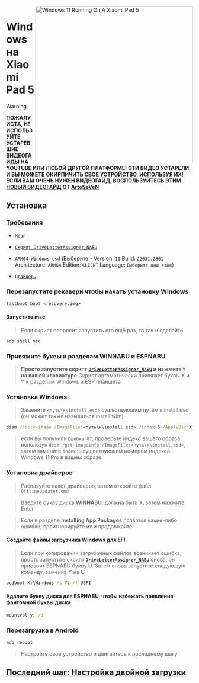 <img align="right" src="https://raw.githubusercontent.com/erdilS/Port-Windows-11-Xiaomi-Pad-5/main/nabu.png" width="425" alt="Windows 11 Running On A Xiaomi Pad 5">

# Windows на Xiaomi Pad 5
>[!WARNING]
> **ПОЖАЛУЙСТА, НЕ ИСПОЛЬЗУЙТЕ УСТАРЕВШИЕ ВИДЕОГАЙДЫ НА YOUTUBE ИЛИ ЛЮБОЙ ДРУГОЙ ПЛАТФОРМЕ! ЭТИ ВИДЕО УСТАРЕЛИ, И ВЫ МОЖЕТЕ ОКИРПИЧИТЬ СВОЕ УСТРОЙСТВО, ИСПОЛЬЗУЯ ИХ! ЕСЛИ ВАМ ОЧЕНЬ НУЖЕН ВИДЕОГАЙД, ВОСПОЛЬЗУЙТЕСЬ ЭТИМ [НОВЫЙ ВИДЕОГАЙД](https://youtu.be/BbgTbTGbXYg) ОТ [ArtoSeVeN](https://www.youtube.com/channel/UCYjwfxlYlJ7Nnzv01oszQvA)**

## Установка

### Требования 

- `Мозг`

- [```Скрипт DriveLetterAssigner_NABU```](https://github.com/Misha803/My-Scripts/releases/tag/DriveLetterAssigner_NABU)

- [```ARM64 Windows esd```](https://worproject.com/esd) (Выберите - Version:  ```11``` Build:  ```22631.2861``` Architecture:  ```ARM64``` Edition:  ```CLIENT``` Language:  ```Выберите ваш язык```)

- [```Драйверы```](https://github.com/erdilS/Port-Windows-11-Xiaomi-Pad-5/releases/tag/Drivers)
  
### Перезапустите рекавери чтобы начать установку Windows
```cmd
fastboot boot <recovery.img>
```

#### Запустите msc
> Если скрипт попросит запустить его ещё раз, то так и сделайте
```cmd
adb shell msc
```
### Привяжите буквы к разделам WINNABU и ESPNABU 

> **Просто запустите скрипт [```DriveLetterAssigner_NABU```](https://github.com/Misha803/My-Scripts/releases/tag/DriveLetterAssigner_NABU) и нажмите `Y` на вашей клавиатуре**
> Скрипт автоматически привяжет буквы X и Y к разделам Windows и ESP планшета


### Установка Windows
> Замените `<путь\к\install.esd>` существующим путём к install.esd (он может также называться install.wim)
```cmd
dism /apply-image /ImageFile:<путь\к\install.esd> /index:6 /ApplyDir:X:\
```

> если вы получили `Ошибка 87`, проверьте индекс вашего образа используя `dism /get-imageinfo /ImageFile:<путь\к\install.esd>`, затем замените `index:6` существующим номером индекса Windows 11 Pro в вашем образе 


### Установка драйверов
> Распакуйте пакет драйверов, затем откройте файл `OfflineUpdater.cmd` 

> Введите букву диска **WINNABU**, должна быть X, затем нажмите Enter

> Если в разделе **Installing App Packages** появятся какие-либо ошибки, проигнорируйте их и продолжайте

#### Создайте файлы загрузчика Windows для EFI
> Если при копировании загрузочных файлов возникает ошибка, просто запустите скрипт [**```DriveLetterAssigner_NABU```**](https://github.com/Misha803/My-Scripts/releases/tag/DriveLetterAssigner_NABU) снова, он присвоит ESPNABU букву U. Затем снова запустите следующую команду, заменив Y на U
```cmd
bcdboot X:\Windows /s Y: /f UEFI
```

#### Удалите букву диска для ESPNABU, чтобы избежать появления фантомной буквы диска
```cmd
mountvol y: /d
```

### Перезагрузка в Android
```cmd
adb reboot
```

> Настройте свое устройство и двигайтесь к последнему шагу

## [Последний шаг: Настройка двойной загрузки](dualboot-ru.md)



















